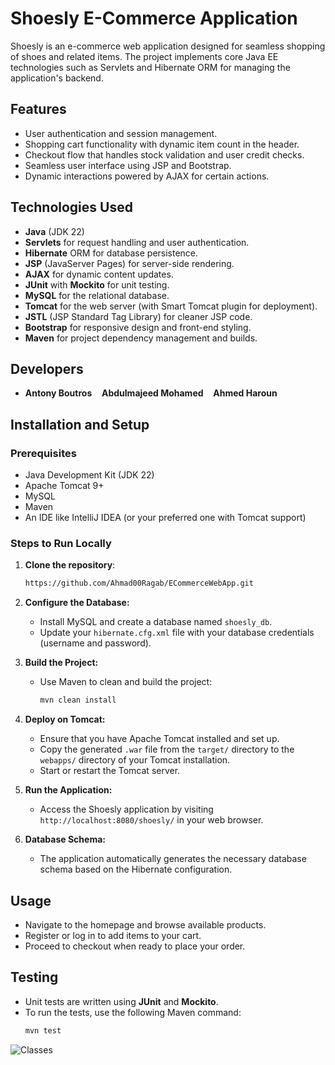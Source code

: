 # Shoesly E-Commerce Application

Shoesly is an e-commerce web application designed for seamless shopping of shoes and related items. The project implements core Java EE technologies such as Servlets and Hibernate ORM for managing the application's backend.

## Features
- User authentication and session management.
- Shopping cart functionality with dynamic item count in the header.
- Checkout flow that handles stock validation and user credit checks.
- Seamless user interface using JSP and Bootstrap.
- Dynamic interactions powered by AJAX for certain actions.

## Technologies Used
- **Java** (JDK 22)
- **Servlets** for request handling and user authentication.
- **Hibernate** ORM for database persistence.
- **JSP** (JavaServer Pages) for server-side rendering.
- **AJAX** for dynamic content updates.
- **JUnit** with **Mockito** for unit testing.
- **MySQL** for the relational database.
- **Tomcat** for the web server (with Smart Tomcat plugin for deployment).
- **JSTL** (JSP Standard Tag Library) for cleaner JSP code.
- **Bootstrap** for responsive design and front-end styling.
- **Maven** for project dependency management and builds.

## Developers
- **Antony Boutros**&nbsp;&nbsp;&nbsp;&nbsp;**Abdulmajeed Mohamed**&nbsp;&nbsp;&nbsp;&nbsp;**Ahmed Haroun**


## Installation and Setup

### Prerequisites
- Java Development Kit (JDK 22)
- Apache Tomcat 9+
- MySQL
- Maven
- An IDE like IntelliJ IDEA (or your preferred one with Tomcat support)

### Steps to Run Locally

1. **Clone the repository**:
   ```bash
   https://github.com/Ahmad00Ragab/ECommerceWebApp.git
2. **Configure the Database:**
   - Install MySQL and create a database named `shoesly_db`.
   - Update your `hibernate.cfg.xml` file with your database credentials (username and password).

3. **Build the Project:**
   - Use Maven to clean and build the project:
     ```bash
     mvn clean install
     ```

4. **Deploy on Tomcat:**
   - Ensure that you have Apache Tomcat installed and set up.
   - Copy the generated `.war` file from the `target/` directory to the `webapps/` directory of your Tomcat installation.
   - Start or restart the Tomcat server.

5. **Run the Application:**
   - Access the Shoesly application by visiting `http://localhost:8080/shoesly/` in your web browser.

6. **Database Schema:**
   - The application automatically generates the necessary database schema based on the Hibernate configuration.

## Usage

- Navigate to the homepage and browse available products.
- Register or log in to add items to your cart.
- Proceed to checkout when ready to place your order.

## Testing

- Unit tests are written using **JUnit** and **Mockito**.
- To run the tests, use the following Maven command:
   ```bash
   mvn test


![Classes](https://github.com/user-attachments/assets/8ef0a6cd-4f85-4a34-9330-19ac3dca7aae)
